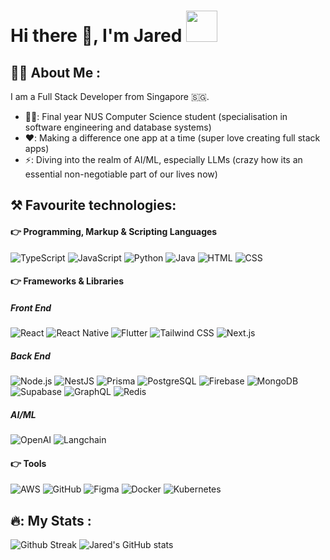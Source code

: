 # Hi there 👋, I'm Jared <img src="https://media.giphy.com/media/WUlplcMpOCEmTGBtBW/giphy.gif" width="50">

## :man_technologist: About Me :
I am a Full Stack Developer from Singapore 🇸🇬.
- 🧑‍🎓: Final year NUS Computer Science student (specialisation in software engineering and database systems)
- ❤️: Making a difference one app at a time (super love creating full stack apps)
- ⚡: Diving into the realm of AI/ML, especially LLMs (crazy how its an essential non-negotiable part of our lives now)

## ⚒️ Favourite technologies:
#### 👉 Programming, Markup & Scripting Languages

![TypeScript](https://img.shields.io/badge/TypeScript-3178C6?style=for-the-badge&logo=typescript&logoColor=white)
![JavaScript](https://img.shields.io/badge/JavaScript-F7DF1E?style=for-the-badge&logo=javascript&logoColor=black)
![Python](https://img.shields.io/badge/Python-14354C?style=for-the-badge&logo=python&logoColor=white)
![Java](https://img.shields.io/badge/Java-ED8B00?style=for-the-badge&logo=openjdk&logoColor=white)
![HTML](https://img.shields.io/badge/HTML-e34c26?style=for-the-badge&logo=html5&logoColor=white)
![CSS](https://img.shields.io/badge/CSS-2965f1?style=for-the-badge&logo=css3&logoColor=white)


#### 👉 Frameworks & Libraries
##### Front End

![React](https://img.shields.io/badge/React-20232A?style=for-the-badge&logo=react&logoColor=61DAFB)
![React Native](https://img.shields.io/badge/React_Native-20232A?style=for-the-badge&logo=react&logoColor=61DAFB)
![Flutter](https://img.shields.io/badge/Flutter-02569B?style=for-the-badge&logo=flutter&logoColor=white)
![Tailwind CSS](https://img.shields.io/badge/Tailwind_CSS-06B6D4?style=for-the-badge&logo=tailwindcss&logoColor=white)
![Next.js](https://img.shields.io/badge/Next.js-000000?style=for-the-badge&logo=nextdotjs&logoColor=white)

##### Back End
![Node.js](https://img.shields.io/badge/Node.js-339933?style=for-the-badge&logo=nodedotjs&logoColor=white)
![NestJS](https://img.shields.io/badge/NestJS-E0234E?style=for-the-badge&logo=nestjs&logoColor=white)
![Prisma](https://img.shields.io/badge/Prisma-2D3748?style=for-the-badge&logo=prisma&logoColor=white)
![PostgreSQL](https://img.shields.io/badge/PostgreSQL-4169E1?style=for-the-badge&logo=postgresql&logoColor=white)
![Firebase](https://img.shields.io/badge/Firebase-FFCA28?style=for-the-badge&logo=firebase&logoColor=black)
![MongoDB](https://img.shields.io/badge/MongoDB-47A248?style=for-the-badge&logo=mongodb&logoColor=white)
![Supabase](https://img.shields.io/badge/Supabase-3ECF8E?style=for-the-badge&logo=supabase&logoColor=white)
![GraphQL](https://img.shields.io/badge/GraphQL-E10098?style=for-the-badge&logo=graphql&logoColor=white)
![Redis](https://img.shields.io/badge/Redis-DC382D?style=for-the-badge&logo=redis&logoColor=white)

##### AI/ML
![OpenAI](https://img.shields.io/badge/OpenAI-93f6ef?style=for-the-badge&logo=openai&logoColor=412991)
![Langchain](https://img.shields.io/badge/Langchain-000000?style=for-the-badge&logo=langchain&logoColor=white)


#### 👉 Tools
![AWS](https://img.shields.io/badge/AWS-FF9900?style=for-the-badge&logo=amazonaws&logoColor=white)
![GitHub](https://img.shields.io/badge/GitHub-000000?style=for-the-badge&logo=github&logoColor=white)
![Figma](https://img.shields.io/badge/Figma-F24E1E?style=for-the-badge&logo=figma&logoColor=white)
![Docker](https://img.shields.io/badge/Docker-0db7ed?style=for-the-badge&logo=docker&logoColor=white)
![Kubernetes](https://img.shields.io/badge/Kubernetes-3970e4?style=for-the-badge&logo=kubernetes&logoColor=white)


## 🔥: My Stats :
![Github Streak](https://github-readme-streak-stats.herokuapp.com/?user=jajared&background=30,e96443,904e95\&theme=dark\&dates=fff)
![Jared's GitHub stats](https://github-readme-stats.vercel.app/api?username=jajared\&bg_color=30,e96443,904e95\&title_color=fff\&text_color=fff)

